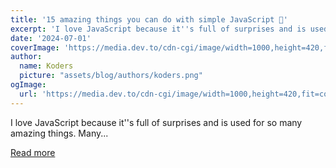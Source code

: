 ```yaml
---
title: '15 amazing things you can do with simple JavaScript 🤯'
excerpt: 'I love JavaScript because it''s full of surprises and is used for so many amazing things.   Many...'
date: '2024-07-01'
coverImage: 'https://media.dev.to/cdn-cgi/image/width=1000,height=420,fit=cover,gravity=auto,format=auto/https%3A%2F%2Fdev-to-uploads.s3.amazonaws.com%2Fuploads%2Farticles%2F445qmtczsqgd4536xqg3.png'
author:
  name: Koders
  picture: "assets/blog/authors/koders.png"
ogImage:
  url: 'https://media.dev.to/cdn-cgi/image/width=1000,height=420,fit=cover,gravity=auto,format=auto/https%3A%2F%2Fdev-to-uploads.s3.amazonaws.com%2Fuploads%2Farticles%2F445qmtczsqgd4536xqg3.png'
---
```


I love JavaScript because it''s full of surprises and is used for so many amazing things.   Many...

[Read more](https://dev.to/anmolbaranwal/15-amazing-things-you-can-do-with-simple-javascript-g88)
